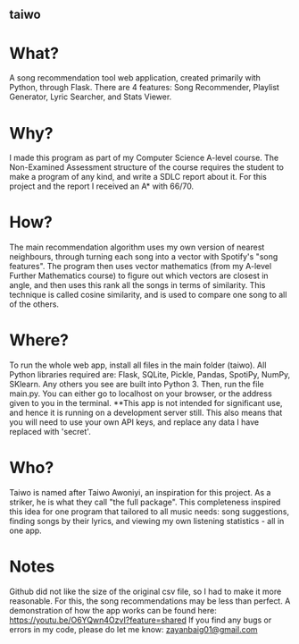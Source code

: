 ## taiwo
# What?
A song recommendation tool web application, created primarily with Python, through Flask.
There are 4 features: Song Recommender, Playlist Generator, Lyric Searcher, and Stats Viewer.

# Why?
I made this program as part of my Computer Science A-level course. The Non-Examined Assessment structure of the course requires the student to make a program of any kind, and write a SDLC report about it. For this project and the report I received an A* with 66/70.

# How?
The main recommendation algorithm uses my own version of nearest neighbours, through turning each song into a vector with Spotify's "song features". The program then uses vector mathematics (from my A-level Further Mathematics course) to figure out which vectors are closest in angle, and then uses this rank all the songs in terms of similarity. This technique is called cosine similarity, and is used to compare one song to all of the others.

# Where?
To run the whole web app, install all files in the main folder (taiwo).
All Python libraries required are: Flask, SQLite, Pickle, Pandas, SpotiPy, NumPy, SKlearn. Any others you see are built into Python 3.
Then, run the file main.py.
You can either go to localhost on your browser, or the address given to you in the terminal.
**This app is not intended for significant use, and hence it is running on a development server still. This also means that you will need to use your own API keys, and replace any data I have replaced with 'secret'. 

# Who?
Taiwo is named after Taiwo Awoniyi, an inspiration for this project. As a striker, he is what they call "the full package". This completeness inspired this idea for one program that tailored to all music needs: song suggestions, finding songs by their lyrics, and viewing my own listening statistics - all in one app.

# Notes
Github did not like the size of the original csv file, so I had to make it more reasonable. For this, the song recommendations may be less than perfect.
A demonstration of how the app works can be found here: https://youtu.be/O6YQwn4OzvI?feature=shared
If you find any bugs or errors in my code, please do let me know: zayanbaig01@gmail.com
